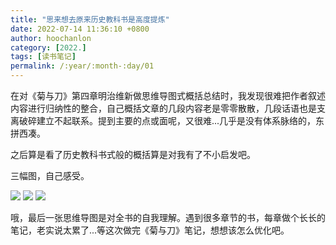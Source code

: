 ```yaml
---
title: "思来想去原来历史教科书是高度提炼"
date: 2022-07-14 11:36:10 +0800
author: hoochanlon
category: [2022.]
tags: [读书笔记]
permalink: /:year/:month-:day/01
---
```


在对《菊与刀》第四章明治维新做思维导图式概括总结时，我发现很难把作者叙述内容进行归纳性的整合，自己概括文章的几段内容老是零零散散，几段话语也是支离破碎建立不起联系。提到主要的点或面呢，又很难...几乎是没有体系脉络的，东拼西凑。 

之后算是看了历史教科书式般的概括算是对我有了不小启发吧。

<!-- more -->

三幅图，自己感受。

![ ](https://i.imgtg.com/2022/07/14/eLljX.png)
![ ](https://i.imgtg.com/2022/07/14/eL2gx.png)
![ ](https://i.imgtg.com/2022/07/14/eLjWt.png)

哦，最后一张思维导图是对全书的自我理解。遇到很多章节的书，每章做个长长的笔记，老实说太累了...等这次做完《菊与刀》笔记，想想该怎么优化吧。